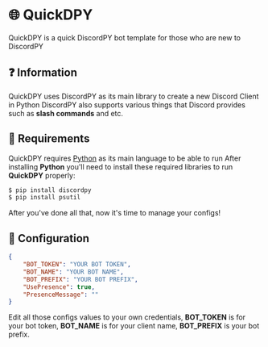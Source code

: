 # 🌐 QuickDPY
QuickDPY is a quick DiscordPY bot template for those who are new to DiscordPY
## ❓ Information
QuickDPY uses DiscordPY as its main library to create a new Discord Client in Python 
DiscordPY also supports various things that Discord provides such as **slash commands** and etc.
## 📖 Requirements
QuickDPY requires [Python](https://python.org) as its main language to be able to run 
After installing **Python** you'll need to install these required libraries to run **QuickDPY** properly:
```bash
$ pip install discordpy
$ pip install psutil
```
After you've done all that, now it's time to manage your configs!
## 🔎 Configuration
```json
{
    "BOT_TOKEN": "YOUR BOT TOKEN",
    "BOT_NAME": "YOUR BOT NAME",
    "BOT_PREFIX": "YOUR BOT PREFIX",
    "UsePresence": true,
    "PresenceMessage": ""
}
```
Edit all those configs values to your own credentials, **BOT_TOKEN** is for your bot token, **BOT_NAME** is for your client name, **BOT_PREFIX** is your bot prefix.
